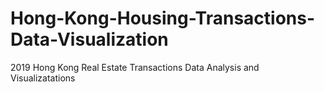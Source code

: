 # Hong-Kong-Housing-Transactions-Data-Visualization
2019 Hong Kong Real Estate Transactions Data Analysis and Visualizatations
